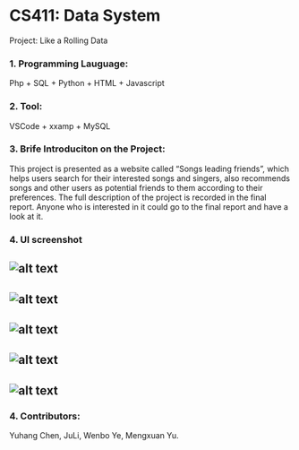 # CS411: Data System
Project: Like a Rolling Data

### 1. Programming Lauguage: 
Php + SQL + Python + HTML + Javascript
### 2. Tool: 
VSCode + xxamp + MySQL
### 3. Brife Introduciton on the Project:
This project is presented as a website called “Songs leading friends”, which helps users search for their interested songs and singers, also recommends songs and other users as potential friends to them according to their preferences.
The full description of the project is recorded in the final report. Anyone who is interested in it could go to the final report and have a look at it.

### 4. UI screenshot
![alt text](https://github.com/InfiniteTree/CS411/blob/main/project/2.png?raw=true)
-------------------------------------------------------------------------------------------------------------------

![alt text](https://github.com/InfiniteTree/CS411/blob/main/project/3.png?raw=true)
-------------------------------------------------------------------------------------------------------------------

![alt text](https://github.com/InfiniteTree/CS411/blob/main/project/1.png?raw=true)
-------------------------------------------------------------------------------------------------------------------

![alt text](https://github.com/InfiniteTree/CS411/blob/main/project/4.png?raw=true)
-------------------------------------------------------------------------------------------------------------------

![alt text](https://github.com/InfiniteTree/CS411/blob/main/project/5.png?raw=true)
-------------------------------------------------------------------------------------------------------------------

### 4. Contributors: 
Yuhang Chen, JuLi, Wenbo Ye, Mengxuan Yu.

